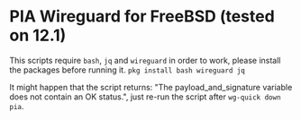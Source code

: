 # PIA Wireguard for FreeBSD (tested on 12.1)

This scripts require `bash`, `jq` and `wireguard` in order to work, please install the packages before running it. `pkg install bash wireguard jq`

It might happen that the script returns: "The payload_and_signature variable does not contain an OK status.", just re-run the script after `wg-quick down pia`.

